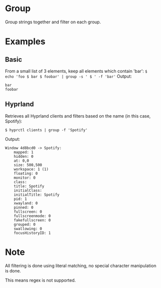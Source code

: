 # Group
Group strings together and filter on each group.

# Examples
## Basic
From a small list of 3 elements, keep all elements which contain 'bar':
`$ echo 'foo $ bar $ foobar' | group -s ' $ ' -f 'bar'`
Output:
```
bar
foobar
```

## Hyprland
Retrieves all Hyprland clients and filters based on the name (in this case, Spotify):

`$ hyprctl clients | group -f 'Spotify'`

Output:

```
Window 4d8bcd0 -> Spotify:
	mapped: 1
	hidden: 0
	at: 0,0
	size: 500,500
	workspace: 1 (1)
	floating: 0
	monitor: 0
	class:
	title: Spotify
	initialClass:
	initialTitle: Spotify
	pid: 1
	xwayland: 0
	pinned: 0
	fullscreen: 0
	fullscreenmode: 0
	fakefullscreen: 0
	grouped: 0
	swallowing: 0
	focusHistoryID: 1
```

# Note
All filtering is done using literal matching, no special character manipulation is done.

This means regex is not supported.

